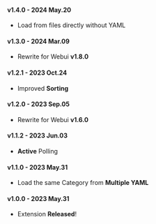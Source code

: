 #### v1.4.0 - 2024 May.20
- Load from files directly without YAML

#### v1.3.0 - 2024 Mar.09
- Rewrite for Webui **v1.8.0**

#### v1.2.1 - 2023 Oct.24
- Improved **Sorting**

#### v1.2.0 - 2023 Sep.05
- Rewrite for Webui **v1.6.0**

#### v1.1.2 - 2023 Jun.03
- **Active** Polling

#### v1.1.0 - 2023 May.31
- Load the same Category from **Multiple YAML**

#### v1.0.0 - 2023 May.31
- Extension **Released**!
